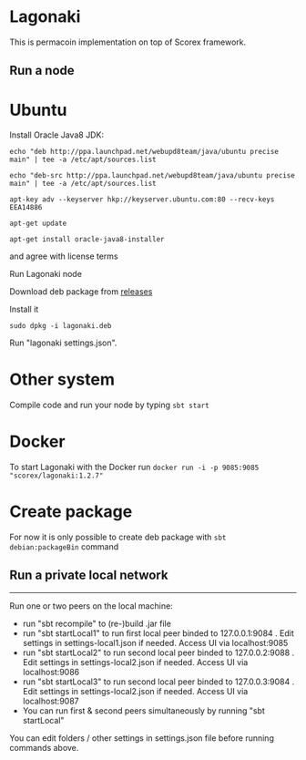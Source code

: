 # Lagonaki

This is permacoin implementation on top of Scorex framework.


## Run a node
# Ubuntu

Install Oracle Java8 JDK:

`echo "deb http://ppa.launchpad.net/webupd8team/java/ubuntu precise main" | tee -a /etc/apt/sources.list`

`echo "deb-src http://ppa.launchpad.net/webupd8team/java/ubuntu precise main" | tee -a /etc/apt/sources.list`

`apt-key adv --keyserver hkp://keyserver.ubuntu.com:80 --recv-keys EEA14886`

`apt-get update`

`apt-get install oracle-java8-installer`

and agree with license terms


Run Lagonaki node

Download deb package from [releases](https://github.com/ScorexProject/PermaScorex/releases)

Install it

`sudo dpkg -i lagonaki.deb`

Run "lagonaki settings.json".

# Other system

Compile code and run your node by typing `sbt start` 

# Docker
 
 To start Lagonaki with the Docker run `docker run -i -p 9085:9085  "scorex/lagonaki:1.2.7"`

# Create package

For now it is only possible to create deb package with `sbt debian:packageBin` command


## Run a private local network
---

Run one or two peers on the local machine:


* run "sbt recompile" to (re-)build .jar file
* run "sbt startLocal1" to run first local peer binded to 127.0.0.1:9084 . Edit settings in settings-local1.json
   if needed. Access UI via localhost:9085
* run "sbt startLocal2" to run second local peer binded to 127.0.0.2:9088 . Edit settings in settings-local2.json
   if needed. Access UI via localhost:9086
* run "sbt startLocal3" to run second local peer binded to 127.0.0.3:9084 . Edit settings in settings-local2.json
   if needed. Access UI via localhost:9087
* You can run first & second peers simultaneously by running "sbt startLocal"

You can edit folders / other settings in settings.json file before running commands above.



